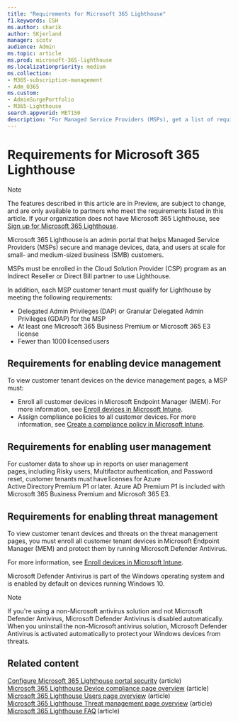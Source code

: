 ```yaml
---
title: "Requirements for Microsoft 365 Lighthouse"
f1.keywords: CSH
ms.author: sharik
author: SKjerland
manager: scotv
audience: Admin
ms.topic: article
ms.prod: microsoft-365-lighthouse
ms.localizationpriority: medium
ms.collection:
- M365-subscription-management
- Adm_O365
ms.custom:
- AdminSurgePortfolio
- M365-Lighthouse                         
search.appverid: MET150
description: "For Managed Service Providers (MSPs), get a list of requirements to use Microsoft 365 Lighthouse."
---
```


# Requirements for Microsoft 365 Lighthouse

> [!NOTE]
> The features described in this article are in Preview, are subject to change, and are only available to partners who meet the requirements listed in this article. If your organization does not have Microsoft 365 Lighthouse, see [Sign up for Microsoft 365 Lighthouse](m365-lighthouse-sign-up.md).

Microsoft 365 Lighthouse is an admin portal that helps Managed Service Providers (MSPs) secure and manage devices, data, and users at scale for small- and medium-sized business (SMB) customers.  

MSPs must be enrolled in the Cloud Solution Provider (CSP) program as an Indirect Reseller or Direct Bill partner to use Lighthouse.  

In addition, each MSP customer tenant must qualify for Lighthouse by meeting the following requirements: 
 
- Delegated Admin Privileges (DAP) or Granular Delegated Admin Privileges (GDAP) for the MSP 
- At least one Microsoft 365 Business Premium or Microsoft 365 E3 license 
- Fewer than 1000 licensed users  

## Requirements for enabling device management   

To view customer tenant devices on the device management pages, a MSP must:    

- Enroll all customer devices in Microsoft Endpoint Manager (MEM). For more information, see [Enroll devices in Microsoft Intune](/mem/intune/enrollment/).
- Assign compliance policies to all customer devices. For more information, see [Create a compliance policy in Microsoft Intune](/mem/intune/protect/create-compliance-policy). 

## Requirements for enabling user management 

For customer data to show up in reports on user management pages, including Risky users, Multifactor authentication, and Password reset, customer tenants must have licenses for Azure Active Directory Premium P1 or later. Azure AD Premium P1 is included with Microsoft 365 Business Premium and Microsoft 365 E3.   

## Requirements for enabling threat management 

To view customer tenant devices and threats on the threat management pages, you must enroll all customer tenant devices in Microsoft Endpoint Manager (MEM) and protect them by running Microsoft Defender Antivirus.  

For more information, see [Enroll devices in Microsoft Intune](/mem/intune/enrollment/).  

Microsoft Defender Antivirus is part of the Windows operating system and is enabled by default on devices running Windows 10.  

> [!NOTE] 
> If you're using a non-Microsoft antivirus solution and not Microsoft Defender Antivirus, Microsoft Defender Antivirus is disabled automatically. When you uninstall the non-Microsoft antivirus solution, Microsoft Defender Antivirus is activated automatically to protect your Windows devices from threats.    

## Related content   

[Configure Microsoft 365 Lighthouse portal security](m365-lighthouse-configure-portal-security.md) (article)\
[Microsoft 365 Lighthouse Device compliance page overview](m365-lighthouse-device-compliance-page-overview.md) (article)\
[Microsoft 365 Lighthouse Users page overview](m365-lighthouse-users-page-overview.md) (article)\
[Microsoft 365 Lighthouse Threat management page overview](m365-lighthouse-threat-management-page-overview.md) (article)\
[Microsoft 365 Lighthouse FAQ](m365-lighthouse-faq.yml) (article)

